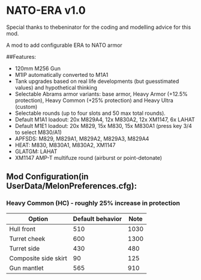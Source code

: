 # NATO-ERA v1.0

Special thanks to thebeninator for the coding and modelling advice for this mod.

A mod to add configurable ERA to NATO armor

##Features:<p>
	<ul>
	<li>120mm M256 Gun</li>
	<li>M1IP automatically converted to M1A1</li>
	<li>Tank upgrades based on real life developments (but guesstimated values) and hypothetical thinking</li>
    	<li>Selectable Abrams armor variants: base armor, Heavy Armor (+12.5% protection), Heavy Common (+25% protection) and Heavy Ultra (custom)</li>
    	<li>Selectable rounds (up to four slots and 50 max total rounds).</li>
	<li>Default M1A1 loadout: 20x M829A4, 12x M830A2, 12x XM1147, 6x LAHAT</li>
	<li>Default M1E1 loadout: 20x M829, 15x M830, 15x M830A1 (press key 3/4 to select M830/A1)</li>
	<li>APFSDS: M829, M829A1, M829A2, M829A3, M829A4</li>
    	<li>HEAT: M830, M830A1, M830A2, XM1147</li>
    	<li>GLATGM: LAHAT</li>
    	<li>XM1147 AMP-T multifuze round (airburst or point-detonate)</li>
 	</ul>
</p>


## Mod Configuration(in UserData/MelonPreferences.cfg):

### Heavy Common (HC) - roughly 25% increase in protection
| Option  | Default behavior | Note
| ------------- | ------------- | ------------- | 
| Hull front | 510  | 1030  |
| Turret cheek | 600 | 1300 | 
| Turret side | 430 | 480 | 
| Composite side skirt | 90 | 125 | 
| Gun mantlet | 565 | 910 | 
